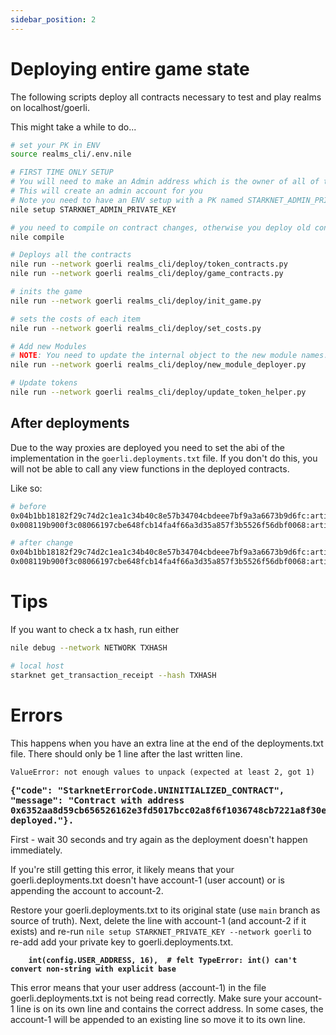 ```yaml
---
sidebar_position: 2
---
```


# Deploying entire game state

The following scripts deploy all contracts necessary to test and play realms on localhost/goerli.

This might take a while to do...


```bash
# set your PK in ENV
source realms_cli/.env.nile

# FIRST TIME ONLY SETUP
# You will need to make an Admin address which is the owner of all of these by:
# This will create an admin account for you
# Note you need to have an ENV setup with a PK named STARKNET_ADMIN_PRIVATE_KEY
nile setup STARKNET_ADMIN_PRIVATE_KEY

# you need to compile on contract changes, otherwise you deploy old contracts!
nile compile

# Deploys all the contracts
nile run --network goerli realms_cli/deploy/token_contracts.py
nile run --network goerli realms_cli/deploy/game_contracts.py

# inits the game
nile run --network goerli realms_cli/deploy/init_game.py

# sets the costs of each item
nile run --network goerli realms_cli/deploy/set_costs.py

# Add new Modules 
# NOTE: You need to update the internal object to the new module names... Do not just run this...
nile run --network goerli realms_cli/deploy/new_module_deployer.py

# Update tokens 
nile run --network goerli realms_cli/deploy/update_token_helper.py
```

## After deployments

Due to the way proxies are deployed you need to set the abi of the implementation in the `goerli.deployments.txt` file. If you don't do this, you will not be able to call any view functions in the deployed contracts.

Like so:

```bash
# before
0x04b1bb18182f29c74d2c1ea1c34b40c8e57b34704cbdeee7bf9a3a6673b9d6fc:artifacts/abis/Food.json:Food
0x008119b900f3c08066197cbe648fcb14fa4f66a3d35a857f3b5526f56dbf0068:artifacts/abis/PROXY_Logic.json:proxy_Food

# after change
0x04b1bb18182f29c74d2c1ea1c34b40c8e57b34704cbdeee7bf9a3a6673b9d6fc:artifacts/abis/Food.json:Food
0x008119b900f3c08066197cbe648fcb14fa4f66a3d35a857f3b5526f56dbf0068:artifacts/abis/Food.json:proxy_Food
```


# Tips

If you want to check a tx hash, run either

```bash
nile debug --network NETWORK TXHASH

# local host
starknet get_transaction_receipt --hash TXHASH
```

# Errors

This happens when you have an extra line at the end of the deployments.txt file. There should only be 1 line after the last written line.
```
ValueError: not enough values to unpack (expected at least 2, got 1)
```

<strong><pre>{"code": "StarknetErrorCode.UNINITIALIZED_CONTRACT", "message": "Contract with address 0x6352aa8d59cb656526162e3fd5017bcc02a8f6f1036748cb7221a8f30e89770 is not deployed."}.</pre></strong>

First - wait 30 seconds and try again as the deployment doesn't happen immediately. 

If you're still getting this error, it likely means that your goerli.deployments.txt doesn't have account-1 (user account) or is appending the account to account-2. 

Restore your goerli.deployments.txt to its original state (use `main` branch as source of truth). Next, delete the line with account-1 (and account-2 if it exists) and re-run `nile setup STARKNET_PRIVATE_KEY --network goerli` to re-add add your private key to goerli.deployments.txt.

<strong><pre>`    int(config.USER_ADDRESS, 16),  # felt
TypeError: int() can't convert non-string with explicit base`</pre></strong>

This error means that your user address (account-1) in the file goerli.deployments.txt is not being read correctly. Make sure your account-1 line is on its own line and contains the correct address. In some cases, the account-1 will be appended to an existing line so move it to its own line.

